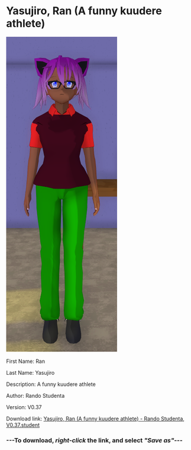 # Yasujiro, Ran (A funny kuudere athlete)

<img src = "https://raw.githubusercontent.com/Arbiter1223/Daigaku-Gurashi-Custom-Students/master/Students/Files/Yasujiro%2C%20Ran%20(A%20funny%20kuudere%20athlete).png">

First Name: Ran

Last Name: Yasujiro

Description: A funny kuudere athlete

Author: Rando Studenta

Version: V0.37

Download link: <a href="https://raw.githubusercontent.com/Arbiter1223/Daigaku-Gurashi-Custom-Students/master/Students/Files/Yasujiro%2C%20Ran%20(A%20funny%20kuudere%20athlete)%20-%20Rando%20Studenta%2C%20V0.37.student">Yasujiro, Ran (A funny kuudere athlete) - Rando Studenta, V0.37.student</a>

### ---**To download, _right-click_ the link, and select _"Save as"_**---
